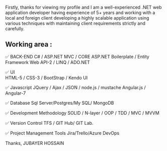 Firstly, thanks for viewing my profile and I am a well-experienced .NET web application developer having experience of 5+ years and working with a local and foreign client developing a highly scalable application using various techniques with maintaining client requirements strictly and carefully.

Working area : 
---------------------------------------
 ✅ BACK-END 
      C# / ASP.NET MVC / CORE
      ASP.NET Boilerplate / Entity Framework
      Web API-2 / LINQ / ADO.NET

 ✅ UI  
      HTML-5 / CSS-3 / BootStrap / Kendo UI

 ✅ Javascript 
     JQuery / Ajax / JSON / node.js / mustache 
     Angular.js / Angular-7

 ✅ Database 
     Sql Server/Postgres/My SQL/ MongoDB

 ✅ Development Methodology 
      SOLID / N-layer / OOP / TDD / MVC / MVVM

 ✅ Version Control
     TFS / GIT Hub/ GIT Lab.

✅ Project Management Tools
   Jira/Trello/Azure DevOps


Thanks,
JUBAYER HOSSAIN
